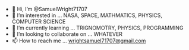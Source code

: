 - 👋 Hi, I’m @SamuelWright71707
- 👀 I’m interested in ... NASA, SPACE, MATHMATICS, PHYSICS, COMPUTER SCIENCE
- 🌱 I’m currently learning ... TRIGNOMOTRY, PHYSICS, PROGRAMMING
- 💞️ I’m looking to collaborate on ... WHATEVER
- 📫 How to reach me ... wrightsamuel71707@gmail.com

<!---
SamuelWright71707/SamuelWright71707 is a ✨ special ✨ repository because its `README.md` (this file) appears on your GitHub profile.
You can click the Preview link to take a look at your changes.
--->
